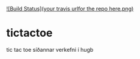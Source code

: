 [![Build Status](your travis urlfor the repo here.png)](https://travis-ci.org/johannegi/tictactoe) 

# tictactoe
tic tac toe síðannar verkefni í hugb
